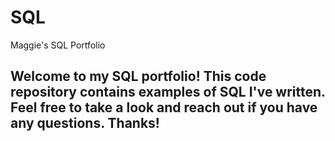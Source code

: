 # SQL
Maggie's SQL Portfolio

## Welcome to my SQL portfolio! This code repository contains examples of SQL I've written. Feel free to take a look and reach out if you have any questions. Thanks!
